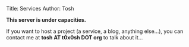 Title: Services
Author: Tosh

**This server is under capacities.**

If you want to host a project (a service, a blog, anything else...), you can contact me at **tosh AT t0x0sh DOT org** to talk about it...
